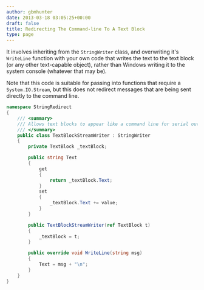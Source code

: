 ```yaml
---
author: gbmhunter
date: 2013-03-18 03:05:25+00:00
draft: false
title: Redirecting The Command-line To A Text Block
type: page
---
```


It involves inheriting from the `StringWriter` class, and overwriting it's `WriteLine` function with your own code that writes the text to the text block (or any other text-capable object), rather than Windows writing it to the system console (whatever that may be).

Note that this code is suitable for passing into functions that require a `System.IO.Stream`, but this does not redirect messages that are being sent directly to the command line.

```c#
namespace StringRedirect
{    
    /// <summary>
    /// Allows text blocks to appear like a command line for serial out string messages.
    /// </summary>
    public class TextBlockStreamWriter : StringWriter
    {
        private TextBlock _textBlock;

        public string Text
        {
            get 
            { 
                return _textBlock.Text; 
            }
            set
            {
                _textBlock.Text += value;
            }
        }

        public TextBlockStreamWriter(ref TextBlock t)
        {
            _textBlock = t;
        }

        public override void WriteLine(string msg)
        {
            Text = msg + "\n";
        }
    }
}
```